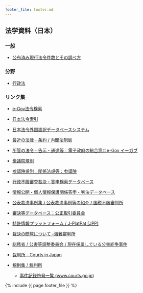 ```yaml
---
footer_file: footer.md
---
```



## 法学資料（日本）

### 一般


- [公布済み現行法令件数とその調べ方](general/primary-and-secondary-legislation)


### 分野

- [行政法](administrative-law)

### リンク集


- [e-Gov法令検索](https://elaws.e-gov.go.jp/search/elawsSearch/elaws_search/lsg0100/)
- [日本法令索引](https://hourei.ndl.go.jp/#/)
- [日本法令外国語訳データベースシステム](http://www.japaneselawtranslation.go.jp/?re=01)
- [最近の法律・条約 / 内閣法制局](https://www.clb.go.jp/contents/)
- [所管の法令・告示・通達等｜電子政府の総合窓口e-Gov イーガブ](https://www.e-gov.go.jp/law/ordinance.html)


- [衆議院規則](http://www.shugiin.go.jp/internet/itdb_annai.nsf/html/statics/shiryo/dl-rules.htm)
- [参議院規則：関係法規等：参議院](https://www.sangiin.go.jp/japanese/aramashi/houki/kisoku.html)


- [行政不服審査裁決・答申検索データベース](http://fufukudb.search.soumu.go.jp/koukai/Main)
- [情報公開・個人情報保護関係答申・判決データベース](https://koukai-hogo-db.soumu.go.jp/)
- [公表裁決事例集 / 公表裁決事例等の紹介 / 国税不服審判所](https://www.kfs.go.jp/service/)
- [審決等データベース：公正取引委員会](https://www.jftc.go.jp/shinketsu/index.html)
- [特許情報プラットフォーム / J-PlatPat \[JPP\]](https://www.j-platpat.inpit.go.jp/)
- [裁決の閲覧について -海難審判所](https://www.mlit.go.jp/jmat/saiketsu/saiketsu.htm)
- [総務省 / 公害等調整委員会 / 現在係属している公害紛争事件](https://www.soumu.go.jp/kouchoi/activity/main.html)


- [裁判所 - Courts in Japan](https://www.courts.go.jp/index.html)
- [規則集 / 裁判所](https://www.courts.go.jp/toukei_siryou/kisokusyu/index.html)
  - [事件記録符号一覧 (www.courts.go.jp)](https://www.courts.go.jp/app/picture/hanrei_help.html)


{% include {{ page.footer_file }}  %}
